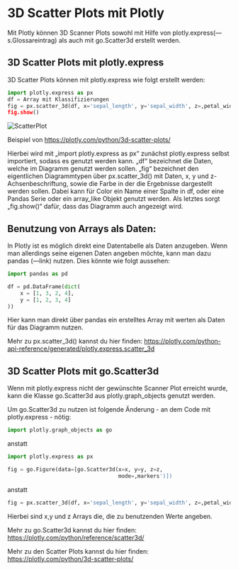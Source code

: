 # 3D Scatter Plots mit Plotly


Mit Plotly können 3D Scanner Plots sowohl mit Hilfe von plotly.express(—s.Glossareintrag) als auch mit go.Scatter3d erstellt werden.

## 3D Scatter Plots mit plotly.express

3D Scatter Plots können mit plotly.express wie folgt erstellt werden:


```python
import plotly.express as px
df = Array mit Klassifizierungen
fig = px.scatter_3d(df, x='sepal_length', y='sepal_width', z=‚petal_width', color='species')
fig.show()
```

![ScatterPlot]

Beispiel von https://plotly.com/python/3d-scatter-plots/

Hierbei wird mit „import plotly.express as px“ zunächst plotly.express selbst importiert, sodass es genutzt werden kann.
„df“ bezeichnet die Daten, welche im Diagramm genutzt werden sollen.
„fig“ bezeichnet den eigentlichen Diagrammtypen über px.scatter_3d() mit Daten, x, y und z-Achsenbeschriftung, sowie die Farbe in der die Ergebnisse dargestellt werden sollen.
Dabei kann für Color ein Name einer Spalte in df, oder eine Pandas Serie oder ein array_like Objekt genutzt werden.
Als letztes sorgt „fig.show()“ dafür, dass das Diagramm auch angezeigt wird.

## Benutzung von Arrays als Daten:

In Plotly ist es möglich direkt eine Datentabelle als Daten anzugeben. Wenn man allerdings seine eigenen Daten angeben möchte, kann man dazu pandas (—link) nutzen.
Dies könnte wie folgt aussehen:

```python
import pandas as pd

df = pd.DataFrame(dict(
    x = [1, 3, 2, 4],
    y = [1, 2, 3, 4]
))
```
Hier kann man direkt über pandas ein erstelltes Array mit werten als Daten für das Diagramm nutzen.

Mehr zu px.scatter_3d() kannst du hier finden: https://plotly.com/python-api-reference/generated/plotly.express.scatter_3d

## 3D Scatter Plots mit go.Scatter3d

Wenn mit plotly.express nicht der gewünschte Scanner Plot erreicht wurde, kann die Klasse go.Scatter3d aus plotly.graph_objects genutzt werden.

Um go.Scatter3d zu nutzen ist folgende Änderung - an dem Code mit plotly.express - nötig:

```python
import plotly.graph_objects as go 
```
anstatt 
```python
import plotly.express as px
```

```python
fig = go.Figure(data=[go.Scatter3d(x=x, y=y, z=z,
                                   mode=‚markers')]) 
```
anstatt
```python
fig = px.scatter_3d(df, x='sepal_length', y='sepal_width', z=‚petal_width', color='species')
```

Hierbei sind x,y und z Arrays die, die zu benutzenden Werte angeben.

Mehr zu go.Scatter3d kannst du hier finden: https://plotly.com/python/reference/scatter3d/

Mehr zu den Scatter Plots kannst du hier finden: https://plotly.com/python/3d-scatter-plots/

[ScatterPlot]: ../img/ScatterPlot.png

